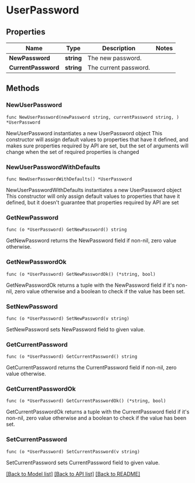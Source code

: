 # UserPassword

## Properties

Name | Type | Description | Notes
------------ | ------------- | ------------- | -------------
**NewPassword** | **string** | The new password. | 
**CurrentPassword** | **string** | The current password. | 

## Methods

### NewUserPassword

`func NewUserPassword(newPassword string, currentPassword string, ) *UserPassword`

NewUserPassword instantiates a new UserPassword object
This constructor will assign default values to properties that have it defined,
and makes sure properties required by API are set, but the set of arguments
will change when the set of required properties is changed

### NewUserPasswordWithDefaults

`func NewUserPasswordWithDefaults() *UserPassword`

NewUserPasswordWithDefaults instantiates a new UserPassword object
This constructor will only assign default values to properties that have it defined,
but it doesn't guarantee that properties required by API are set

### GetNewPassword

`func (o *UserPassword) GetNewPassword() string`

GetNewPassword returns the NewPassword field if non-nil, zero value otherwise.

### GetNewPasswordOk

`func (o *UserPassword) GetNewPasswordOk() (*string, bool)`

GetNewPasswordOk returns a tuple with the NewPassword field if it's non-nil, zero value otherwise
and a boolean to check if the value has been set.

### SetNewPassword

`func (o *UserPassword) SetNewPassword(v string)`

SetNewPassword sets NewPassword field to given value.


### GetCurrentPassword

`func (o *UserPassword) GetCurrentPassword() string`

GetCurrentPassword returns the CurrentPassword field if non-nil, zero value otherwise.

### GetCurrentPasswordOk

`func (o *UserPassword) GetCurrentPasswordOk() (*string, bool)`

GetCurrentPasswordOk returns a tuple with the CurrentPassword field if it's non-nil, zero value otherwise
and a boolean to check if the value has been set.

### SetCurrentPassword

`func (o *UserPassword) SetCurrentPassword(v string)`

SetCurrentPassword sets CurrentPassword field to given value.



[[Back to Model list]](../README.md#documentation-for-models) [[Back to API list]](../README.md#documentation-for-api-endpoints) [[Back to README]](../README.md)


